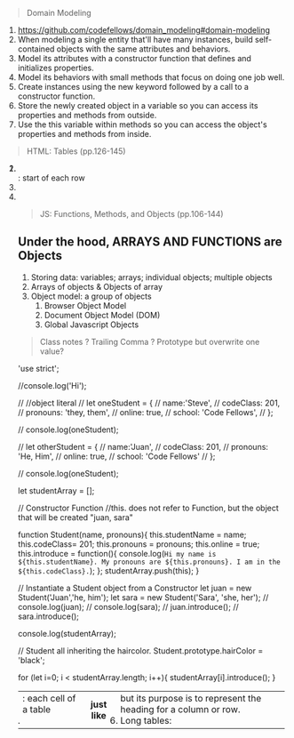 > Domain Modeling
1. https://github.com/codefellows/domain_modeling#domain-modeling
2. When modeling a single entity that'll have many instances, build self-contained objects with the same attributes and behaviors.
3. Model its attributes with a constructor function that defines and initializes properties.
4. Model its behaviors with small methods that focus on doing one job well.
5. Create instances using the new keyword followed by a call to a constructor function.
6. Store the newly created object in a variable so you can access its properties and methods from outside.
7. Use the this variable within methods so you can access the object's properties and methods from inside.

> HTML: Tables (pp.126-145)
1. <table>
2. <tr>: start of each row
3. <td>: each cell of a table
4. <th> just like <td> but its purpose is to represent the heading for a column or row.
5. Long tables: <thead> <tbody> <tfoot>
6. 

> JS: Functions, Methods, and Objects (pp.106-144)
## Under the hood, ARRAYS AND FUNCTIONS are Objects ## 
1. Storing data: variables; arrays; individual objects; multiple objects
2. Arrays of objects & Objects of array
3. Object model: a group of objects
   1. Browser Object Model
   2. Document Object Model (DOM)
   3. Global Javascript Objects

> Class notes
> ? Trailing Comma
> ? Prototype but overwrite one value?
>
'use strict';

//console.log('Hi');

// //object literal
// let oneStudent = {
//   name:'Steve', 
//   codeClass: 201,
//   pronouns: 'they, them',
//   online: true,
//   school: 'Code Fellows',
// };

// console.log(oneStudent);

// let otherStudent = {
//   name:'Juan', 
//   codeClass: 201,
//   pronouns: 'He, Him',
//   online: true,
//   school: 'Code Fellows'
// };

// console.log(oneStudent);

let studentArray = [];

// Constructor Function
//this. does not refer to Function, but the object that will be created "juan, sara"

function Student(name, pronouns){
  this.studentName = name;
  this.codeClass= 201;
  this.pronouns = pronouns;
  this.online = true;
  this.introduce = function(){
    console.log(`Hi my name is ${this.studentName}. My pronouns are ${this.pronouns}. I am in the ${this.codeClass}.`);
  };
  studentArray.push(this);
}

// Instantiate a Student object from a Constructor
let juan = new Student('Juan','he, him');
let sara = new Student('Sara', 'she, her');
// console.log(juan);
// console.log(sara);
// juan.introduce();
// sara.introduce();

console.log(studentArray);

// Student all inheriting the haircolor.
Student.prototype.hairColor = 'black';


for (let i=0; i < studentArray.length; i++){
  studentArray[i].introduce();
}